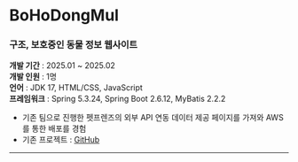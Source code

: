 # BoHoDongMul

### 구조, 보호중인 동물 정보 웹사이트   

****개발 기간**** : 2025.01 ~ 2025.02    
****개발 인원**** : 1명     
****언어**** : JDK 17, HTML/CSS, JavaScript     
****프레임워크**** : Spring 5.3.24, Spring Boot 2.6.12, MyBatis 2.2.2     

* 기존 팀으로 진행한 펫프렌즈의 외부 API 연동 데이터 제공 페이지를 가져와 AWS를 통한 배포를 경험
* 기존 프로젝트 : <a href="https://github.com/dpoowa/project_Petfriend">GitHub</a>

---


 
